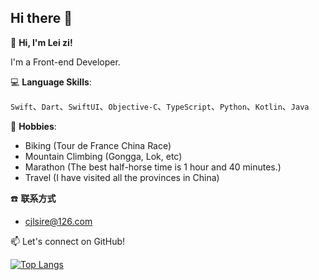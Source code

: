 ## Hi there 👋

👋 **Hi, I'm Lei zi!**

I'm a Front-end Developer.

💻 **Language Skills**:

`Swift`、`Dart`、`SwiftUI`、`Objective-C`、`TypeScript`、`Python`、`Kotlin`、`Java`

🚀 **Hobbies**:
- Biking (Tour de France China Race)
- Mountain Climbing (Gongga, Lok, etc)
- Marathon (The best half-horse time is 1 hour and 40 minutes.)
- Travel (I have visited all the provinces in China)

☎️ **联系方式**
- cjlsire@126.com

📫 Let's connect on GitHub!



[![Top Langs](https://github-readme-stats.vercel.app/api/top-langs/?username=coder-cjl&layout=compact)](https://github.com/coder-cjl/github-readme-stats)


